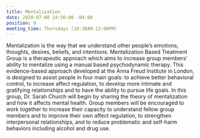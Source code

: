 ```yaml
---
title: Mentalization
date: 2020-07-08 14:56:00 -04:00
position: 9
meeting_time: Thursdays (10:30AM-12:00PM)
---
```


Mentalization is the way that we understand other people’s emotions, thoughts, desires, beliefs, and intentions. Mentalization Based Treatment Group is a therapeutic approach which aims to increase group members’ ability to mentalize using a manual based psychodynamic therapy. This evidence-based approach developed at the Anna Freud Institute in London, is designed to assist people in four main goals: to achieve better behavioral control, to increase affect regulation, to develop more intimate and gratifying relationships and to have the ability to pursue life goals.  In this group, Dr. Sarah Church will begin by sharing the theory of mentalization and how it affects mental health. Group members will be encouraged to work together to increase their capacity to understand fellow group members and to improve their own affect regulation, to strengthen interpersonal relationships, and to reduce problematic and self-harm behaviors including alcohol and drug use. 